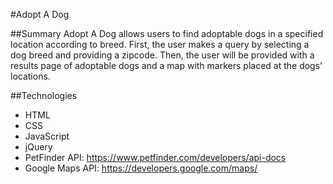 #Adopt A Dog

##Summary
Adopt A Dog allows users to find adoptable dogs in a specified location according to breed. First, the user makes a query by selecting a dog breed and providing a zipcode. Then, the user will be provided with a results page of adoptable dogs and a map with markers placed at the dogs' locations.

##Technologies
* HTML
* CSS
* JavaScript
* jQuery
* PetFinder API: https://www.petfinder.com/developers/api-docs
* Google Maps API: https://developers.google.com/maps/